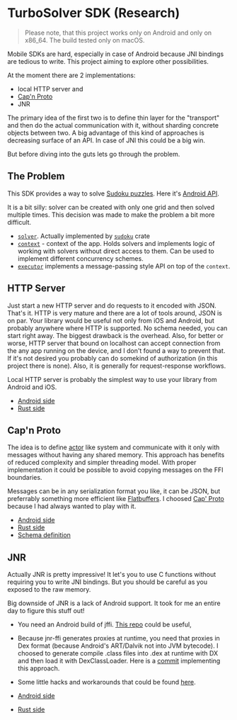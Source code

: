 # TurboSolver SDK (Research)

> Please note, that this project works only on Android and only on x86_64. The build tested only on macOS.

Mobile SDKs are hard, especially in case of Android because JNI bindings are tedious to write. This project aiming to explore other possibilities.

At the moment there are 2 implementations:

- local HTTP server and
- [Cap'n Proto](https://capnproto.org/)
- JNR

The primary idea of the first two is to define thin layer for the "transport" and then do the actual communication with it, without sharding concrete objects between two. A big advantage of this kind of approaches is decreasing surface of an API. In case of JNI this could be a big win.

But before diving into the guts lets go through the problem.

## The Problem

This SDK provides a way to solve [Sudoku puzzles](https://en.wikipedia.org/wiki/Sudoku).
Here it's [Android API](https://github.com/pepyakin/turbosolver-sdk/blob/master/android-demo/app/src/main/java/me/pepyakin/turbosolver/TurboSolver.kt).

It is a bit silly: solver can be created with only one grid and then solved multiple times. This decision was made to make the problem a bit more difficult.

- [`solver`](https://github.com/pepyakin/turbosolver-sdk/blob/master/libsolver/src/solver.rs). Actually implemented by [`sudoku`](https://crates.io/crates/sudoku) crate
- [`context`](https://github.com/pepyakin/turbosolver-sdk/blob/master/libsolver/src/context.rs) - context of the app. Holds solvers and implements logic of working with solvers without direct access to them. Can be used to implement different concurrency schemes.
- [`executor`](https://github.com/pepyakin/turbosolver-sdk/blob/master/libsolver/src/executor.rs) implements a message-passing style API on top of the `context`.

## HTTP Server

Just start a new HTTP server and do requests to it encoded with JSON. That's it. HTTP is very mature and there are a lot of tools around, JSON is on par. Your library would be useful not only from iOS and Android, but probably anywhere where HTTP is supported. No schema needed, you can start right away.
The biggest drawback is the overhead. Also, for better or worse, HTTP server that bound on localhost can accept connection from the any app running on the device, and I don't found a way to prevent that. If it's not desired you probably can do somekind of authorization (in this project there is none). Also, it is generally for request-response workflows.

Local HTTP server is probably the simplest way to use your library from Android and iOS.

- [Android side](https://github.com/pepyakin/turbosolver-sdk/blob/master/android-demo/app/src/main/java/me/pepyakin/turbosolver/HttpTurboSolver.kt)
- [Rust side](https://github.com/pepyakin/turbosolver-sdk/blob/master/libsolver/src/http.rs)

## Cap'n Proto

The idea is to define [actor](https://en.wikipedia.org/wiki/Actor_model) like system and communicate with it only with messages without having any shared memory. This approach has benefits of reduced complexity and simpler threading model. With proper implementation it could be possible to avoid copying messages on the FFI boundaries.

Messages can be in any serialization format you like, it can be JSON, but preferrably something more efficient like [Flatbuffers](https://google.github.io/flatbuffers/flatbuffers_support.html). I choosed [Cap' Proto](https://capnproto.org/) because I had always wanted to play with it.

- [Android side](https://github.com/pepyakin/turbosolver-sdk/blob/master/android-demo/app/src/main/java/me/pepyakin/turbosolver/capnp/CapnpTurboSolver.kt)
- [Rust side](https://github.com/pepyakin/turbosolver-sdk/blob/master/libsolver/src/capnproto.rs)
- [Schema definition](https://github.com/pepyakin/turbosolver-sdk/blob/master/common/api.capnp)

## JNR

Actually JNR is pretty impressive! It let's you to use C functions without requiring you to write JNI bindings. But you should be careful as you exposed to the raw memory.

Big downside of JNR is a lack of Android support. It took for me an entire day to figure this stuff out!

- You need an Android build of jffi. [This repo](https://github.com/pepyakin/jffi)  could be useful,
- Because jnr-ffi generates proxies at runtime, you need that proxies in Dex format (because Android's ART/Dalvik not into JVM bytecode). I choosed to generate compile .class files into .dex at runtime with DX and then load it with DexClassLoader. Here is a [commit](https://github.com/pepyakin/jnr-ffi/commit/01ed59708adc19a825d2d4fe19065d1912cfbac8) implementing this approach.
- Some little hacks and workarounds that could be found [here](https://github.com/pepyakin/turbosolver-sdk/blob/39eae1762808de16f44f3213c092691624026074/android-demo/app/src/main/java/me/pepyakin/turbosolver/JnrTurboSolver.kt#L77-L106).

- [Android side](https://github.com/pepyakin/turbosolver-sdk/blob/master/android-demo/app/src/main/java/me/pepyakin/turbosolver/JnrTurboSolver.kt)
- [Rust side](https://github.com/pepyakin/turbosolver-sdk/blob/master/libsolver/src/ffi.rs)
